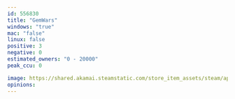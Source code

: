 ```yaml
---
id: 556830
title: "GemWars"
windows: "true"
mac: "false"
linux: false
positive: 3
negative: 0
estimated_owners: "0 - 20000"
peak_ccu: 0

image: https://shared.akamai.steamstatic.com/store_item_assets/steam/apps/556830/header.jpg?t=1509753243
opinions:
---
```


